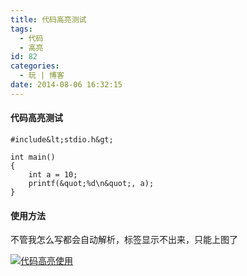 ```yaml
---
title: 代码高亮测试
tags:
  - 代码
  - 高亮
id: 82
categories:
  - 玩 | 博客
date: 2014-08-06 16:32:15
---
```


#### 代码高亮测试

```
#include&lt;stdio.h&gt;

int main()
{
    int a = 10;
    printf(&quot;%d\n&quot;, a);
}
```

<!-- more -->

#### 使用方法

不管我怎么写都会自动解析，标签显示不出来，只能上图了

[![代码高亮使用](http://www.flyhan.com/wp-content/uploads/2014/08/代码高亮使用.png)](http://www.flyhan.com/wp-content/uploads/2014/08/代码高亮使用.png)